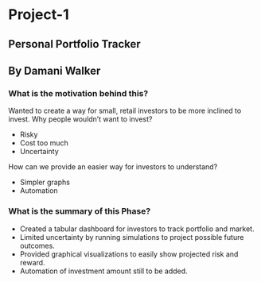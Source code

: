 # Project-1

## Personal Portfolio Tracker
## By Damani Walker

### What is the motivation behind this?

Wanted to create a way for small, retail investors to be more inclined to invest.
Why people wouldn’t want to invest?
* Risky
* Cost too much
* Uncertainty

How can we provide an easier way for investors to understand?
* Simpler graphs
* Automation

### What is the summary of this Phase?

* Created a tabular dashboard for investors to track portfolio and market.
* Limited uncertainty by running simulations to project possible future outcomes.
* Provided graphical visualizations to easily show projected risk and reward.
* Automation of investment amount still to be added.

